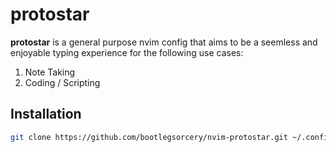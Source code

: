 # protostar

**protostar** is a general purpose nvim config that aims to be a seemless and enjoyable typing experience for the following use cases:

1. Note Taking
2. Coding / Scripting

## Installation

```bash
git clone https://github.com/bootlegsorcery/nvim-protostar.git ~/.config/nvim
```